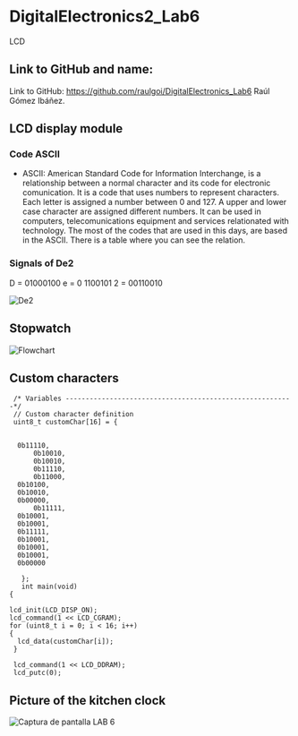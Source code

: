 # DigitalElectronics2_Lab6
LCD

## Link to GitHub and name:

Link to GitHub: https://github.com/raulgoi/DigitalElectronics_Lab6
Raúl Gómez Ibáñez.

## LCD display module

### Code ASCII

* ASCII: American Standard Code for Information Interchange, is a relationship between a normal character and its code for electronic comunication. It is a code that uses numbers to represent characters. Each letter is assigned a number between 0 and 127. A upper and lower case character are assigned different numbers. It can be used in computers, telecomunications equipment and services relationated with technology. The most of the codes that are used in this days, are based in the ASCII. There is a table where you can see the relation.

### Signals of De2

D = 01000100
e = 0 1100101
2 = 00110010


![De2](https://user-images.githubusercontent.com/91128806/139685016-c52734a7-4534-4f56-b98c-69b9d82efda9.jpeg)


## Stopwatch


![Flowchart](https://user-images.githubusercontent.com/91128806/139685056-55de3e87-b963-4877-bb05-35230b3e0618.png)




## Custom characters


     /* Variables ---------------------------------------------------------*/
     // Custom character definition
     uint8_t customChar[16] = {
     
     	
	  0b11110,
    	  0b10010,
       	  0b10010,
    	  0b11110,
    	  0b11000,
   	  0b10100,
   	  0b10010,
   	  0b00000,
          0b11111,
	  0b10001,
  	  0b10001,
  	  0b11111,
  	  0b10001,
  	  0b10001,
  	  0b10001,
  	  0b00000
      
       };
       int main(void)
    {
    
    lcd_init(LCD_DISP_ON);
    lcd_command(1 << LCD_CGRAM);
    for (uint8_t i = 0; i < 16; i++)
    {
      lcd_data(customChar[i]);
     }
   
     lcd_command(1 << LCD_DDRAM);
     lcd_putc(0);
       
       
 
 ## Picture of the kitchen clock
 
 
 ![Captura de pantalla LAB 6](https://user-images.githubusercontent.com/91128806/139667509-18f62d60-339d-4b62-b308-1d13c1dcca80.png)

